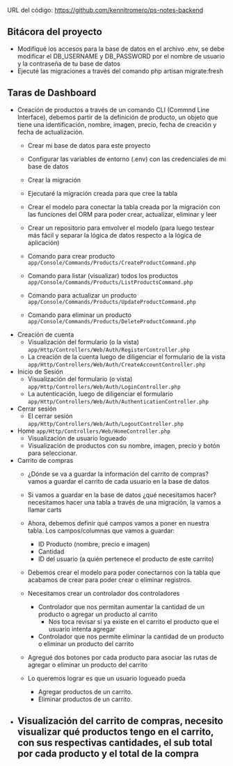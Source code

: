 URL del código: https://github.com/kennitromero/ps-notes-backend

## Bitácora del proyecto

- Modifiqué los accesos para la base de datos en el archivo .env, se debe modificar el DB_USERNAME y DB_PASSWORD por el nombre de usuario y la contraseña de tu base de datos
- Ejecuté las migraciones a través del comando php artisan migrate:fresh


## Taras de Dashboard

- Creación de productos a través de un comando CLI (Commnd Line Interface), debemos partir de la definición de producto, un objeto que tiene una identificación, nombre, imagen, precio, fecha de creación y fecha de actualización.
    - Crear mi base de datos para este proyecto
    - Configurar las variables de entorno (.env) con las credenciales de mi base de datos
    - Crear la migración
    - Ejecutaré la migración creada para que cree la tabla

    - Crear el modelo para conectar la tabla creada por la migración con las funciones del ORM para poder crear, actualizar, eliminar y leer
    - Crear un repositorio para emvolver el modelo (para luego testear más fácil y separar la lógica de datos respecto a la lógica de aplicación)

    - Comando para crear producto `app/Console/Commands/Products/CreateProductCommand.php`
    - Comando para listar (visualizar) todos los productos `app/Console/Commands/Products/ListProductsCommand.php`
    - Comando para actualizar un producto `app/Console/Commands/Products/UpdateProductCommand.php`
    - Comando para eliminar un producto `app/Console/Commands/Products/DeleteProductCommand.php`
- Creación de cuenta
    - Visualización del formulario (o la vista) `app/Http/Controllers/Web/Auth/RegisterController.php`
    - La creación de la cuenta luego de diligenciar el formulario de la vista `app/Http/Controllers/Web/Auth/CreateAccountController.php`
- Inicio de Sesión
    - Visualización del formulario (o vista) `app/Http/Controllers/Web/Auth/LoginController.php`
    - La autenticación, luego de diligenciar el formulario `app/Http/Controllers/Web/Auth/AuthenticationController.php`
- Cerrar sesión
    - El cerrar sesión `app/Http/Controllers/Web/Auth/LogoutController.php`
- Home `app/Http/Controllers/Web/HomeController.php`
    - Visualización de usuario logueado
    - Visualización de productos con su nombre, imagen, precio y botón para seleccionar.
- Carrito de compras
    - ¿Dónde se va a guardar la información del carrito de compras? vamos a guardar el carrito de cada usuario en la base de datos
    - Si vamos a guardar en la base de datos ¿qué necesitamos hacer? necesitamos hacer una tabla a través de una migración, la vamos a llamar carts
    - Ahora, debemos definir qué campos vamos a poner en nuestra tabla. Los campos/columnas que vamos a guardar:
        - ID Producto (nombre, precio e imagen)
        - Cantidad
        - ID del usuario (a quién pertenece el producto de este carrito)
    - Debemos crear el modelo para poder conectarnos con la tabla que acabamos de crear para poder crear o eliminar registros.
    - Necesitamos crear un controlador dos controladores
        - Controlador que nos permitan aumentar la cantidad de un producto o agregar un producto al carrito
            - Nos toca revisar si ya existe en el carrito el producto que el usuario intenta agregar
        - Controlador que nos permite eliminar la cantidad de un producto o eliminar un producto del carrito
    - Agregué dos botones por cada producto para asociar las rutas de agregar o eliminar un producto del carrito

    - Lo queremos lograr es que un usuario logueado pueda 
        - Agregar productos de un carrito.
        - Eliminar productos de un carrito.
- Visualización del carrito de compras, necesito visualizar qué productos tengo en el carrito, con sus respectivas cantidades, el sub total por cada producto y el total de la compra
    - 